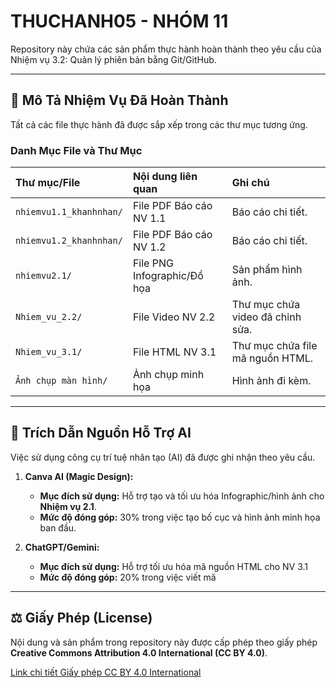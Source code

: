# THUCHANH05 - NHÓM 11

Repository này chứa các sản phẩm thực hành hoàn thành theo yêu cầu của Nhiệm vụ 3.2: Quản lý phiên bản bằng Git/GitHub.

---

## 📝 Mô Tả Nhiệm Vụ Đã Hoàn Thành

Tất cả các file thực hành đã được sắp xếp trong các thư mục tương ứng.

### Danh Mục File và Thư Mục

| Thư mục/File | Nội dung liên quan | Ghi chú |
| :--- | :--- | :--- |
| `nhiemvu1.1_khanhnhan/` | File PDF Báo cáo NV 1.1 | Báo cáo chi tiết. |
| `nhiemvu1.2_khanhnhan/` | File PDF Báo cáo NV 1.2 | Báo cáo chi tiết. |
| `nhiemvu2.1/` | File PNG Infographic/Đồ họa | Sản phẩm hình ảnh. |
| `Nhiem_vu_2.2/` | File Video NV 2.2 | Thư mục chứa video đã chỉnh sửa. |
| `Nhiem_vu_3.1/` | File HTML NV 3.1 | Thư mục chứa file mã nguồn HTML. |
| `Ảnh chụp màn hình/` | Ảnh chụp minh họa | Hình ảnh đi kèm. |

---

## 🤖 Trích Dẫn Nguồn Hỗ Trợ AI

Việc sử dụng công cụ trí tuệ nhân tạo (AI) đã được ghi nhận theo yêu cầu.

1.  **Canva AI (Magic Design):**
    * **Mục đích sử dụng:** Hỗ trợ tạo và tối ưu hóa Infographic/hình ảnh cho **Nhiệm vụ 2.1**.
    * **Mức độ đóng góp:** 30% trong việc tạo bố cục và hình ảnh minh họa ban đầu.

2.  **ChatGPT/Gemini:**
    * **Mục đích sử dụng:**  Hỗ trợ tối ưu hóa mã nguồn HTML cho NV 3.1 
    * **Mức độ đóng góp:** 20% trong việc viết mã

---

## ⚖️ Giấy Phép (License)

Nội dung và sản phẩm trong repository này được cấp phép theo giấy phép **Creative Commons Attribution 4.0 International (CC BY 4.0)**.

[Link chi tiết Giấy phép CC BY 4.0 International](https://creativecommons.org/licenses/by/4.0/deed.vi)

